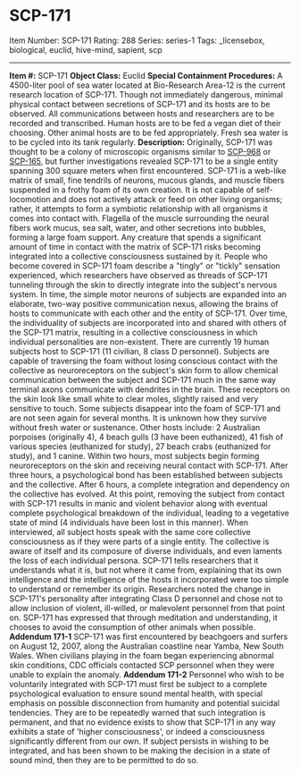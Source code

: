 # SCP-171
Item Number: SCP-171
Rating: 288
Series: series-1
Tags: _licensebox, biological, euclid, hive-mind, sapient, scp

---

**Item #:** SCP-171
**Object Class:** Euclid
**Special Containment Procedures:** A 4500-liter pool of sea water located at Bio-Research Area-12 is the current research location of SCP-171. Though not immediately dangerous, minimal physical contact between secretions of SCP-171 and its hosts are to be observed. All communications between hosts and researchers are to be recorded and transcribed. Human hosts are to be fed a vegan diet of their choosing. Other animal hosts are to be fed appropriately. Fresh sea water is to be cycled into its tank regularly.
**Description:** Originally, SCP-171 was thought to be a colony of microscopic organisms similar to [SCP-968](/scp-968) or [SCP-165](/scp-165), but further investigations revealed SCP-171 to be a single entity spanning 300 square meters when first encountered. SCP-171 is a web-like matrix of small, fine tendrils of neurons, mucous glands, and muscle fibers suspended in a frothy foam of its own creation. It is not capable of self-locomotion and does not actively attack or feed on other living organisms; rather, it attempts to form a symbiotic relationship with all organisms it comes into contact with.
Flagella of the muscle surrounding the neural fibers work mucus, sea salt, water, and other secretions into bubbles, forming a large foam support. Any creature that spends a significant amount of time in contact with the matrix of SCP-171 risks becoming integrated into a collective consciousness sustained by it. People who become covered in SCP-171 foam describe a "tingly" or "tickly" sensation experienced, which researchers have observed as threads of SCP-171 tunneling through the skin to directly integrate into the subject's nervous system. In time, the simple motor neurons of subjects are expanded into an elaborate, two-way positive communication nexus, allowing the brains of hosts to communicate with each other and the entity of SCP-171. Over time, the individuality of subjects are incorporated into and shared with others of the SCP-171 matrix, resulting in a collective consciousness in which individual personalities are non-existent.
There are currently 19 human subjects host to SCP-171 (11 civilian, 8 class D personnel). Subjects are capable of traversing the foam without losing conscious contact with the collective as neuroreceptors on the subject's skin form to allow chemical communication between the subject and SCP-171 much in the same way terminal axons communicate with dendrites in the brain. These receptors on the skin look like small white to clear moles, slightly raised and very sensitive to touch. Some subjects disappear into the foam of SCP-171 and are not seen again for several months. It is unknown how they survive without fresh water or sustenance.
Other hosts include: 2 Australian porpoises (originally 4), 4 beach gulls (3 have been euthanized), 41 fish of various species (euthanized for study), 27 beach crabs (euthanized for study), and 1 canine. Within two hours, most subjects begin forming neuroreceptors on the skin and receiving neural contact with SCP-171. After three hours, a psychological bond has been established between subjects and the collective. After 6 hours, a complete integration and dependency on the collective has evolved. At this point, removing the subject from contact with SCP-171 results in manic and violent behavior along with eventual complete psychological breakdown of the individual, leading to a vegetative state of mind (4 individuals have been lost in this manner).
When interviewed, all subject hosts speak with the same core collective consciousness as if they were parts of a single entity. The collective is aware of itself and its composure of diverse individuals, and even laments the loss of each individual persona. SCP-171 tells researchers that it understands what it is, but not where it came from, explaining that its own intelligence and the intelligence of the hosts it incorporated were too simple to understand or remember its origin. Researchers noted the change in SCP-171's personality after integrating Class D personnel and chose not to allow inclusion of violent, ill-willed, or malevolent personnel from that point on. SCP-171 has expressed that through meditation and understanding, it chooses to avoid the consumption of other animals when possible.
**Addendum 171-1** SCP-171 was first encountered by beachgoers and surfers on August 12, 2007, along the Australian coastline near Yamba, New South Wales. When civilians playing in the foam began experiencing abnormal skin conditions, CDC officials contacted SCP personnel when they were unable to explain the anomaly.
**Addendum 171-2** Personnel who wish to be voluntarily integrated with SCP-171 must first be subject to a complete psychological evaluation to ensure sound mental health, with special emphasis on possible disconnection from humanity and potential suicidal tendencies. They are to be repeatedly warned that such integration is permanent, and that no evidence exists to show that SCP-171 in any way exhibits a state of 'higher consciousness', or indeed a consciousness significantly different from our own. If subject persists in wishing to be integrated, and has been shown to be making the decision in a state of sound mind, then they are to be permitted to do so.